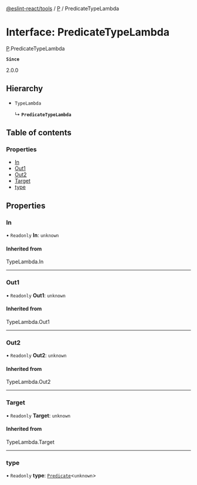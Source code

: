 [@eslint-react/tools](../README.md) / [P](../modules/P.md) / PredicateTypeLambda

# Interface: PredicateTypeLambda

[P](../modules/P.md).PredicateTypeLambda

**`Since`**

2.0.0

## Hierarchy

- `TypeLambda`

  ↳ **`PredicateTypeLambda`**

## Table of contents

### Properties

- [In](P.PredicateTypeLambda.md#in)
- [Out1](P.PredicateTypeLambda.md#out1)
- [Out2](P.PredicateTypeLambda.md#out2)
- [Target](P.PredicateTypeLambda.md#target)
- [type](P.PredicateTypeLambda.md#type)

## Properties

### In

• `Readonly` **In**: `unknown`

#### Inherited from

TypeLambda.In

---

### Out1

• `Readonly` **Out1**: `unknown`

#### Inherited from

TypeLambda.Out1

---

### Out2

• `Readonly` **Out2**: `unknown`

#### Inherited from

TypeLambda.Out2

---

### Target

• `Readonly` **Target**: `unknown`

#### Inherited from

TypeLambda.Target

---

### type

• `Readonly` **type**: [`Predicate`](P.Predicate.md)\<`unknown`\>
